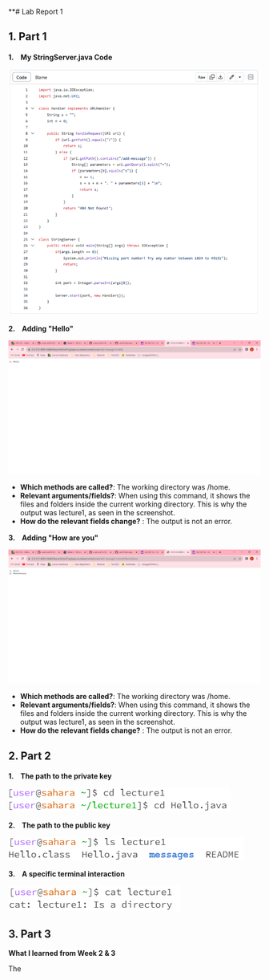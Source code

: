 **# Lab Report 1
## 1. Part 1
**1.　My StringServer.java Code**

![Image](StringServer.png)

**2.　Adding "Hello"**

![Image](Hello.png)

* **Which methods are called?**: The working directory was /home.
* **Relevant arguments/fields?**: When using this command, it shows the files and folders inside the current working directory. This is why the output was lecture1, as seen in the screenshot.
* **How do the relevant fields change?** : The output is not an error.

**3.　Adding "How are you"**

![Image](How%20are%20you.png)

* **Which methods are called?**: The working directory was /home.
* **Relevant arguments/fields?**: When using this command, it shows the files and folders inside the current working directory. This is why the output was lecture1, as seen in the screenshot.
* **How do the relevant fields change?** : The output is not an error.

## 2. Part 2
**1.　The path to the private key**

![Image](cd%20directory.png)

**2.　The path to the public key**

![Image](ls%20directory.png)

**3.　A specific terminal interaction**

![Image](cat%20directory.png)

## 3. Part 3
**What I learned from Week 2 & 3**

The 
